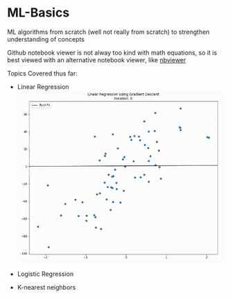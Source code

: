 # ML-Basics
ML algorithms from scratch (well not really from scratch) to strengthen understanding of concepts

Github notebook viewer is not alway too kind with math equations, so it is best viewed with an alternative notebook viewer, like [nbviewer](https://nbviewer.jupyter.org/)

Topics Covered thus far:
- Linear Regression
    ![Linear Regression](img/LinearRegression.gif)

- Logistic Regression
- K-nearest neighbors
